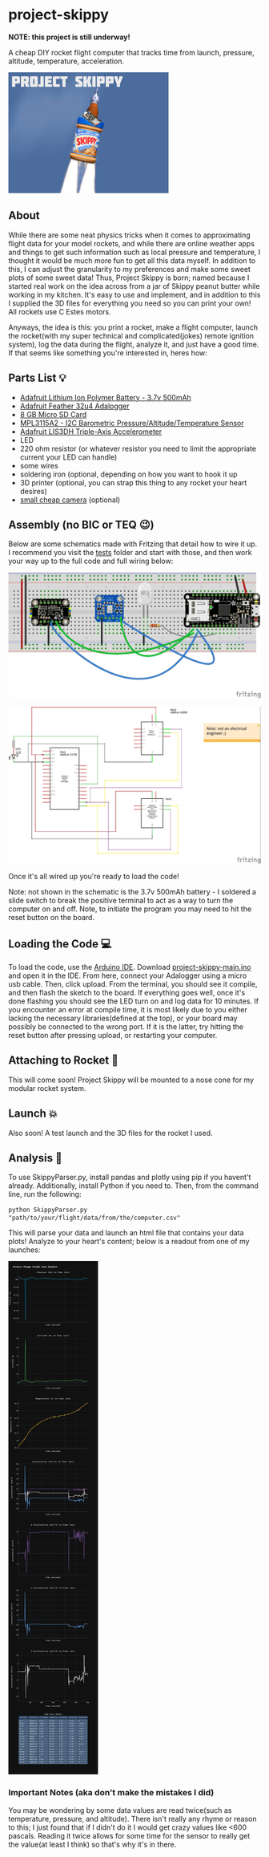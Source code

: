 # project-skippy
**NOTE: this project is still underway!**

A cheap DIY rocket flight computer that tracks time from launch, pressure, altitude, temperature, acceleration.

![](https://github.com/olearyf/project-skippy/blob/master/project-skippy-logo.jpg)

## About

While there are some neat physics tricks when it comes to approximating flight data for your model rockets, and while there are online weather apps and things to get such information such as local pressure and temperature, I thought it would be much more fun to get all this data myself. In addition to this, I can adjust the granularity to my preferences and make some sweet plots of some sweet data! Thus, Project Skippy is born; named because I started real work on the idea across from a jar of Skippy peanut butter while working in my kitchen. It's easy to use and implement, and in addition to this I supplied the 3D files for everything you need so you can print your own! All rockets use C Estes motors. 

Anyways, the idea is this: you print a rocket, make a flight computer, launch the rocket(with my super technical and complicated(jokes) remote ignition system), log the data during the flight, analyze it, and just have a good time. If that seems like something you're interested in, heres how:

## Parts List 💡
- [Adafruit Lithium Ion Polymer Battery - 3.7v 500mAh](https://www.adafruit.com/product/1578)
- [Adafruit Feather 32u4 Adalogger](https://www.adafruit.com/product/2795)
- [8 GB Micro SD Card](https://www.adafruit.com/product/1294)
- [MPL3115A2 - I2C Barometric Pressure/Altitude/Temperature Sensor](https://www.adafruit.com/product/1893)
- [Adafruit LIS3DH Triple-Axis Accelerometer](https://www.adafruit.com/product/2809)
- LED
- 220 ohm resistor (or whatever resistor you need to limit the appropriate current your LED can handle)
- some wires
- soldering iron (optional, depending on how you want to hook it up
- 3D printer (optional, you can strap this thing to any rocket your heart desires)
- [small cheap camera](https://www.amazon.com/gp/product/B07X8LDZ9M/ref=ppx_yo_dt_b_asin_title_o07_s00?ie=UTF8&psc=1) (optional)

## Assembly (no BIC or TEQ 😉)
Below are some schematics made with Fritzing that detail how to wire it up. I recommend you visit the [tests](https://github.com/olearyf/project-skippy/blob/master/tests/about.md) folder and start with those, and then work your way up to the full code and full wiring below:

![](https://github.com/olearyf/project-skippy/blob/master/images/project%20skippy%20PCB_bb.jpg)

![](https://github.com/olearyf/project-skippy/blob/master/images/project%20skippy_schem.jpg)

Once it's all wired up you're ready to load the code!

Note: not shown in the schematic is the 3.7v 500mAh battery - I soldered a slide switch to break the positive terminal to act as a way to turn the computer on and off. Note, to initiate the program you may need to hit the reset button on the board.

## Loading the Code 💻

To load the code, use the  [Arduino IDE](https://www.arduino.cc/en/main/software). Download [project-skippy-main.ino](https://github.com/olearyf/project-skippy/blob/master/project-skippy-main.ino) and open it in the IDE. From here, connect your Adalogger using a micro usb cable. Then, click upload. From the terminal, you should see it compile, and then flash the sketch to the board. If everything goes well, once it's done flashing you should see the LED turn on and log data for 10 minutes. If you encounter an error at compile time, it is most likely due to you either lacking the necessary libraries(defined at the top), or your board may possibly be connected to the wrong port. If it is the latter, try hitting the reset button after pressing upload, or restarting your computer.

## Attaching to Rocket 🚀

This will come soon! Project Skippy will be mounted to a nose cone for my modular rocket system.

## Launch 💥

Also soon! A test launch and the 3D files for the rocket I used.

## Analysis 📝

To use SkippyParser.py, install pandas and plotly using pip if you havent't already. Additionally, install Python if you need to. Then, from the command line, run the following:
```
python SkippyParser.py "path/to/your/flight/data/from/the/computer.csv"
```
This will parse your data and launch an html file that contains your data plots! Analyze to your heart's content; below is a readout from one of my launches:

![](https://github.com/olearyf/project-skippy/blob/master/images/newplot%20(2).png)
  
### Important Notes (aka don't make the mistakes I did)

You may be wondering by some data values are read twice(such as temperature, pressure, and altitude). There isn't really any rhyme or reason to this; I just found that if I didn't do it I would get crazy values like <600 pascals. Reading it twice allows for some time for the sensor to really get the value(at least I think) so that's why it's in there.
